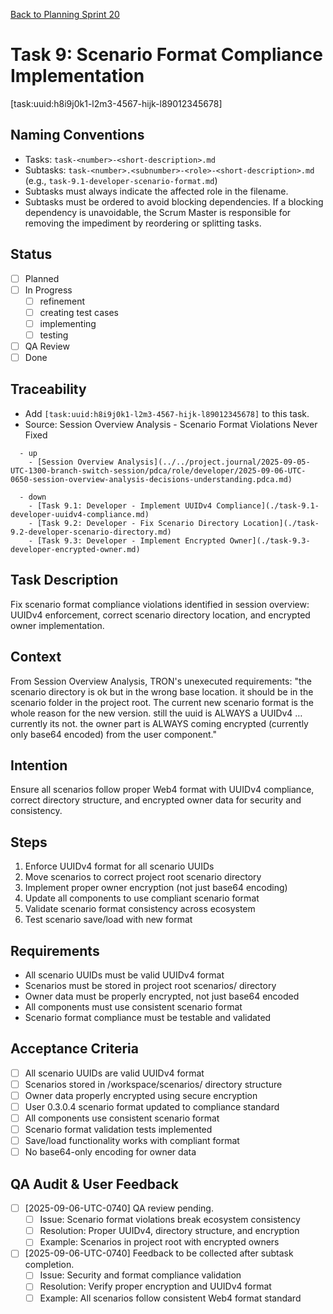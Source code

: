 [Back to Planning Sprint 20](./planning-2025-09-06-UTC-0730.md)

# Task 9: Scenario Format Compliance Implementation
[task:uuid:h8i9j0k1-l2m3-4567-hijk-l89012345678]

## Naming Conventions
- Tasks: `task-<number>-<short-description>.md`
- Subtasks: `task-<number>.<subnumber>-<role>-<short-description>.md` (e.g., `task-9.1-developer-scenario-format.md`)
- Subtasks must always indicate the affected role in the filename.
- Subtasks must be ordered to avoid blocking dependencies. If a blocking dependency is unavoidable, the Scrum Master is responsible for removing the impediment by reordering or splitting tasks.

## Status
- [ ] Planned
- [ ] In Progress
  - [ ] refinement
  - [ ] creating test cases
  - [ ] implementing
  - [ ] testing
- [ ] QA Review
- [ ] Done

## Traceability
- Add `[task:uuid:h8i9j0k1-l2m3-4567-hijk-l89012345678]` to this task.
- Source: Session Overview Analysis - Scenario Format Violations Never Fixed
```
  - up
    - [Session Overview Analysis](../../project.journal/2025-09-05-UTC-1300-branch-switch-session/pdca/role/developer/2025-09-06-UTC-0650-session-overview-analysis-decisions-understanding.pdca.md)
```
```
  - down
    - [Task 9.1: Developer - Implement UUIDv4 Compliance](./task-9.1-developer-uuidv4-compliance.md)
    - [Task 9.2: Developer - Fix Scenario Directory Location](./task-9.2-developer-scenario-directory.md)
    - [Task 9.3: Developer - Implement Encrypted Owner](./task-9.3-developer-encrypted-owner.md)
```

## Task Description
Fix scenario format compliance violations identified in session overview: UUIDv4 enforcement, correct scenario directory location, and encrypted owner implementation.

## Context
From Session Overview Analysis, TRON's unexecuted requirements:
"the scenario directory is ok but in the wrong base location. it should be in the scenario folder in the project root. The current new scenario format is the whole reason for the new version. still the uuid is ALWAYS a UUIDv4 … currently its not. the owner part is ALWAYS coming encrypted (currently only base64 encoded) from the user component."

## Intention
Ensure all scenarios follow proper Web4 format with UUIDv4 compliance, correct directory structure, and encrypted owner data for security and consistency.

## Steps
1. Enforce UUIDv4 format for all scenario UUIDs
2. Move scenarios to correct project root scenario directory
3. Implement proper owner encryption (not just base64 encoding)
4. Update all components to use compliant scenario format
5. Validate scenario format consistency across ecosystem
6. Test scenario save/load with new format

## Requirements
- All scenario UUIDs must be valid UUIDv4 format
- Scenarios must be stored in project root scenarios/ directory
- Owner data must be properly encrypted, not just base64 encoded
- All components must use consistent scenario format
- Scenario format compliance must be testable and validated

## Acceptance Criteria
- [ ] All scenario UUIDs are valid UUIDv4 format
- [ ] Scenarios stored in /workspace/scenarios/ directory structure
- [ ] Owner data properly encrypted using secure encryption
- [ ] User 0.3.0.4 scenario format updated to compliance standard
- [ ] All components use consistent scenario format
- [ ] Scenario format validation tests implemented
- [ ] Save/load functionality works with compliant format
- [ ] No base64-only encoding for owner data

## QA Audit & User Feedback
- [ ] [2025-09-06-UTC-0740] QA review pending.
  - [ ] Issue: Scenario format violations break ecosystem consistency
  - [ ] Resolution: Proper UUIDv4, directory structure, and encryption
  - [ ] Example: Scenarios in project root with encrypted owners
- [ ] [2025-09-06-UTC-0740] Feedback to be collected after subtask completion.
  - [ ] Issue: Security and format compliance validation
  - [ ] Resolution: Verify proper encryption and UUIDv4 format
  - [ ] Example: All scenarios follow consistent Web4 format standard